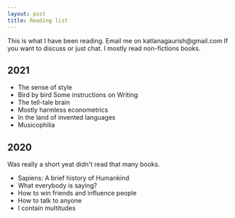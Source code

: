 ```yaml
---
layout: post
title: Reading list
---
```



<div class="message">
  This is what I have been reading. Email me on katlanagaurish@gmail.com If you want to discuss or just chat. I mostly read non-fictions books.
</div>

## 2021

- The sense of style
- Bird by bird Some instructions on Writing
- The tell-tale brain
- Mostly harmless econometrics
- In the land of invented languages
- Musicophilia

## 2020

Was really a short yeat didn't read that many books.

- Sapiens: A brief history of Humankind
- What everybody is saying?
- How to win friends and influence people
- How to talk to anyone
- I contain multitudes
